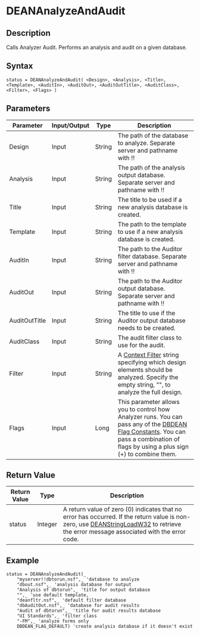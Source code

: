 # DEANAnalyzeAndAudit

## Description
Calls Analyzer Audit. Performs an analysis and audit on a given database.

## Syntax
``` 
status = DEANAnalyzeAndAudit( <Design>, <Analysis>, <Title>, <Template>, <AuditIn>, <AuditOut>, <AuditOutTitle>, <AuditClass>, <Filter>, <Flags> )
```

## Parameters
| Parameter | Input/Output | Type | Description
| --- | --- | --- | --- |
| Design | Input | String | The path of the database to analyze. Separate server and pathname with !! |
| Analysis | Input | String | The path of the analysis output database. Separate server and pathname with !! |
| Title | Input | String | The title to be used if a new analysis database is created. |
| Template | Input | String | The path to the template to use if a new analysis database is created. | Separate server and pathname with !!. Specify the empty string, "", to use the default template.
| AuditIn | Input | String | The path to the Auditor filter database. Separate server and pathname with !! |
| AuditOut | Input | String | The path to the Auditor output database. Separate server and pathname with !! | 
| AuditOutTitle | Input | String | The title to use if the Auditor output database needs to be created. |
| AuditClass | Input | String | The audit filter class to use for the audit. |
| Filter | Input | String | A [Context Filter](scriptctxfilter.md) string specifying which design elements should be analyzed. Specify the empty string, "", to analyze the full design. |
| Flags | Input | Long | This parameter allows you to control how Analyzer runs. You can pass any of the [DBDEAN Flag Constants](scriptflags.md). You can pass a combination of flags by using a plus sign (+) to combine them. |

## Return Value
| Return Value | Type | Description |
| --- | --- | --- |
| status | Integer | A return value of zero (0) indicates that no error has occurred. If the return value is non-zero, use [DEANStringLoadW32](scriptstringload.md) to retrieve the error message associated with the error code. |

## Example
``` vbscript
status = DEANAnalyzeAndAudit(_
    "myserver!!dbtorun.nsf",_ 'database to analyze
    "dbout.nsf",_ 'analysis database for output
    "Analysis of dbtorun",_ 'title for output database
    "",_ 'use default template,
    "deanfltr.nsf",_ 'default filter database
    "dbAuditOut.nsf",_ 'database for audit results
    "Audit of dbtorun",_ 'title for audit results database
    "UI Standards",_ 'filter class
    "-FM",_ 'analyze forms only
    DBDEAN_FLAG_DEFAULT) 'create analysis database if it doesn't exist
```